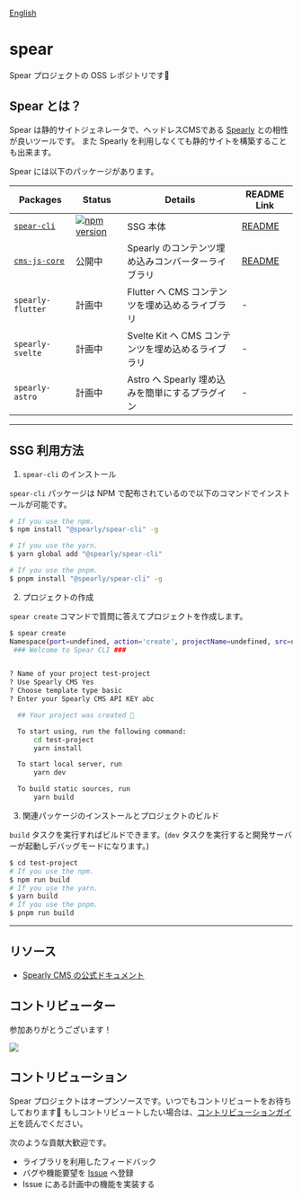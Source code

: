 [English](./README.md)

# spear

Spear プロジェクトの OSS レポジトリです🚀

## Spear とは？

Spear は静的サイトジェネレータで、ヘッドレスCMSである [Spearly](https://cms.spearly.com/) との相性が良いツールです。
また Spearly を利用しなくても静的サイトを構築することも出来ます。


Spear には以下のパッケージがあります。

| Packages | Status | Details | README Link |
|---|---|---|---|
| [`spear-cli`](./packages/spear-cli/) | [![npm version](https://badge.fury.io/js/spear-cli.svg)](https://badge.fury.io/js/spear-cli) | SSG 本体 | [README](./packages/spear-cli/README_ja.md) |
| [`cms-js-core`](./packages/spearly-cms-js-core/) | 公開中 | Spearly のコンテンツ埋め込みコンバーターライブラリ | [README](./packages/spearly-cms-js-core/README_ja.md) |
| `spearly-flutter` | 計画中 | Flutter へ CMS コンテンツを埋め込めるライブラリ | - |
| `spearly-svelte` | 計画中 | Svelte Kit へ CMS コンテンツを埋め込めるライブラリ | - |
| `spearly-astro` | 計画中 | Astro へ Spearly 埋め込みを簡単にするプラグイン | - |

---

## SSG 利用方法

1. `spear-cli` のインストール

`spear-cli` パッケージは NPM で配布されているので以下のコマンドでインストールが可能です。

```bash
# If you use the npm.
$ npm install "@spearly/spear-cli" -g

# If you use the yarn.
$ yarn global add "@spearly/spear-cli"

# If you use the pnpm.
$ pnpm install "@spearly/spear-cli" -g
```

2. プロジェクトの作成

`spear create` コマンドで質問に答えてプロジェクトを作成します。

```bash
$ spear create
Namespace(port=undefined, action='create', projectName=undefined, src=undefined)
 ### Welcome to Spear CLI ###


? Name of your project test-project
? Use Spearly CMS Yes
? Choose template type basic
? Enter your Spearly CMS API KEY abc

  ## Your project was created 🎉

  To start using, run the following command:
      cd test-project
      yarn install

  To start local server, run
      yarn dev

  To build static sources, run
      yarn build
```

3. 関連パッケージのインストールとプロジェクトのビルド

`build` タスクを実行すればビルドできます。(`dev` タスクを実行すると開発サーバーが起動しデバッグモードになります。)

```bash
$ cd test-project
# If you use the npm.
$ npm run build
# If you use the yarn.
$ yarn build
# If you use the pnpm.
$ pnpm run build
```

---

## リソース

- [Spearly CMS の公式ドキュメント](https://docs.spearly.com)

## コントリビューター

参加ありがとうございます！

<a href="https://github.com/unimal-jp/spear/graphs/contributors">
  <img src="https://contrib.rocks/image?repo=unimal-jp/spear" />
</a>

## コントリビューション

Spear プロジェクトはオープンソースです。いつでもコントリビュートをお待ちしております🚀
もしコントリビュートしたい場合は、[コントリビューションガイド](./CONTRIBUTING_ja.md)を読んでください。

次のような貢献大歓迎です。

- ライブラリを利用したフィードバック
- バグや機能要望を [Issue](https://github.com/unimal-jp/spear/issues) へ登録
- Issue にある計画中の機能を実装する
